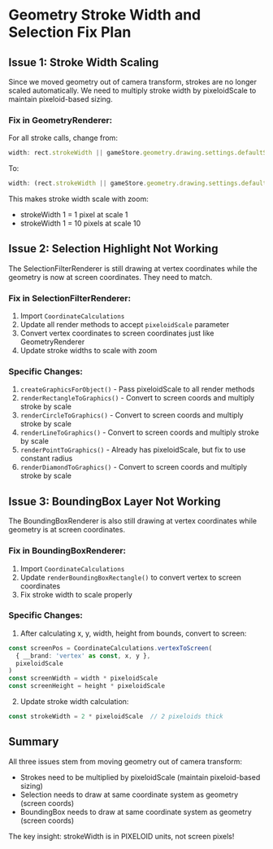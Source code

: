 # Geometry Stroke Width and Selection Fix Plan

## Issue 1: Stroke Width Scaling

Since we moved geometry out of camera transform, strokes are no longer scaled automatically. We need to multiply stroke width by pixeloidScale to maintain pixeloid-based sizing.

### Fix in GeometryRenderer:

For all stroke calls, change from:
```typescript
width: rect.strokeWidth || gameStore.geometry.drawing.settings.defaultStrokeWidth
```

To:
```typescript
width: (rect.strokeWidth || gameStore.geometry.drawing.settings.defaultStrokeWidth) * pixeloidScale
```

This makes stroke width scale with zoom:
- strokeWidth 1 = 1 pixel at scale 1
- strokeWidth 1 = 10 pixels at scale 10

## Issue 2: Selection Highlight Not Working

The SelectionFilterRenderer is still drawing at vertex coordinates while the geometry is now at screen coordinates. They need to match.

### Fix in SelectionFilterRenderer:

1. Import `CoordinateCalculations`
2. Update all render methods to accept `pixeloidScale` parameter
3. Convert vertex coordinates to screen coordinates just like GeometryRenderer
4. Update stroke widths to scale with zoom

### Specific Changes:

1. `createGraphicsForObject()` - Pass pixeloidScale to all render methods
2. `renderRectangleToGraphics()` - Convert to screen coords and multiply stroke by scale
3. `renderCircleToGraphics()` - Convert to screen coords and multiply stroke by scale  
4. `renderLineToGraphics()` - Convert to screen coords and multiply stroke by scale
5. `renderPointToGraphics()` - Already has pixeloidScale, but fix to use constant radius
6. `renderDiamondToGraphics()` - Convert to screen coords and multiply stroke by scale

## Issue 3: BoundingBox Layer Not Working

The BoundingBoxRenderer is also still drawing at vertex coordinates while geometry is at screen coordinates.

### Fix in BoundingBoxRenderer:

1. Import `CoordinateCalculations`
2. Update `renderBoundingBoxRectangle()` to convert vertex to screen coordinates
3. Fix stroke width to scale properly

### Specific Changes:

1. After calculating x, y, width, height from bounds, convert to screen:
```typescript
const screenPos = CoordinateCalculations.vertexToScreen(
  { __brand: 'vertex' as const, x, y },
  pixeloidScale
)
const screenWidth = width * pixeloidScale
const screenHeight = height * pixeloidScale
```

2. Update stroke width calculation:
```typescript
const strokeWidth = 2 * pixeloidScale  // 2 pixeloids thick
```

## Summary

All three issues stem from moving geometry out of camera transform:
- Strokes need to be multiplied by pixeloidScale (maintain pixeloid-based sizing)
- Selection needs to draw at same coordinate system as geometry (screen coords)
- BoundingBox needs to draw at same coordinate system as geometry (screen coords)

The key insight: strokeWidth is in PIXELOID units, not screen pixels!